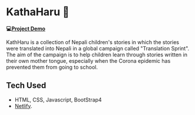 # KathaHaru 📖

<b>💻[Project Demo](https://kathaharu.netlify.app/)</b>

KathHaru is a collection of Nepali children's stories in which the stories were translated into Nepali in a global campaign called "Translation Sprint". The aim of the campaign is to help children learn through stories written in their own mother tongue, especially when the Corona epidemic has prevented them from going to school.

## Tech Used
* HTML, CSS, Javascript, BootStrap4
* [Netlify](https://www.netlify.com/).



